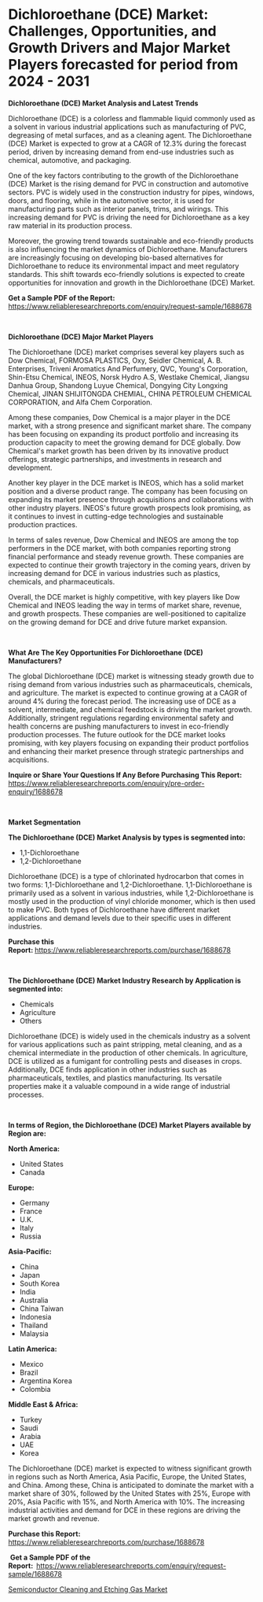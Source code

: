 <p><h1>Dichloroethane (DCE) Market: Challenges, Opportunities, and Growth Drivers and Major Market Players forecasted for period from 2024 - 2031</h1></p><p><strong>Dichloroethane (DCE) Market Analysis and Latest Trends</strong></p>
<p><p>Dichloroethane (DCE) is a colorless and flammable liquid commonly used as a solvent in various industrial applications such as manufacturing of PVC, degreasing of metal surfaces, and as a cleaning agent. The Dichloroethane (DCE) Market is expected to grow at a CAGR of 12.3% during the forecast period, driven by increasing demand from end-use industries such as chemical, automotive, and packaging.</p><p>One of the key factors contributing to the growth of the Dichloroethane (DCE) Market is the rising demand for PVC in construction and automotive sectors. PVC is widely used in the construction industry for pipes, windows, doors, and flooring, while in the automotive sector, it is used for manufacturing parts such as interior panels, trims, and wirings. This increasing demand for PVC is driving the need for Dichloroethane as a key raw material in its production process.</p><p>Moreover, the growing trend towards sustainable and eco-friendly products is also influencing the market dynamics of Dichloroethane. Manufacturers are increasingly focusing on developing bio-based alternatives for Dichloroethane to reduce its environmental impact and meet regulatory standards. This shift towards eco-friendly solutions is expected to create opportunities for innovation and growth in the Dichloroethane (DCE) Market.</p></p>
<p><strong>Get a Sample PDF of the Report:&nbsp;</strong> <a href="https://www.reliableresearchreports.com/enquiry/request-sample/1688678">https://www.reliableresearchreports.com/enquiry/request-sample/1688678</a></p>
<p>&nbsp;</p>
<p><strong>Dichloroethane (DCE) Major Market Players</strong></p>
<p><p>The Dichloroethane (DCE) market comprises several key players such as Dow Chemical, FORMOSA PLASTICS, Oxy, Seidler Chemical, A. B. Enterprises, Triveni Aromatics And Perfumery, QVC, Young's Corporation, Shin-Etsu Chemical, INEOS, Norsk Hydro A.S, Westlake Chemical, Jiangsu Danhua Group, Shandong Luyue Chemical, Dongying City Longxing Chemical, JINAN SHIJITONGDA CHEMIAL, CHINA PETROLEUM CHEMICAL CORPORATION, and Alfa Chem Corporation. </p><p>Among these companies, Dow Chemical is a major player in the DCE market, with a strong presence and significant market share. The company has been focusing on expanding its product portfolio and increasing its production capacity to meet the growing demand for DCE globally. Dow Chemical's market growth has been driven by its innovative product offerings, strategic partnerships, and investments in research and development.</p><p>Another key player in the DCE market is INEOS, which has a solid market position and a diverse product range. The company has been focusing on expanding its market presence through acquisitions and collaborations with other industry players. INEOS's future growth prospects look promising, as it continues to invest in cutting-edge technologies and sustainable production practices.</p><p>In terms of sales revenue, Dow Chemical and INEOS are among the top performers in the DCE market, with both companies reporting strong financial performance and steady revenue growth. These companies are expected to continue their growth trajectory in the coming years, driven by increasing demand for DCE in various industries such as plastics, chemicals, and pharmaceuticals.</p><p>Overall, the DCE market is highly competitive, with key players like Dow Chemical and INEOS leading the way in terms of market share, revenue, and growth prospects. These companies are well-positioned to capitalize on the growing demand for DCE and drive future market expansion.</p></p>
<p>&nbsp;</p>
<p><strong>What Are The Key Opportunities For Dichloroethane (DCE) Manufacturers?</strong></p>
<p><p>The global Dichloroethane (DCE) market is witnessing steady growth due to rising demand from various industries such as pharmaceuticals, chemicals, and agriculture. The market is expected to continue growing at a CAGR of around 4% during the forecast period. The increasing use of DCE as a solvent, intermediate, and chemical feedstock is driving the market growth. Additionally, stringent regulations regarding environmental safety and health concerns are pushing manufacturers to invest in eco-friendly production processes. The future outlook for the DCE market looks promising, with key players focusing on expanding their product portfolios and enhancing their market presence through strategic partnerships and acquisitions.</p></p>
<p><strong>Inquire or Share Your Questions If Any Before Purchasing This Report:</strong> <a href="https://www.reliableresearchreports.com/enquiry/pre-order-enquiry/1688678">https://www.reliableresearchreports.com/enquiry/pre-order-enquiry/1688678</a></p>
<p>&nbsp;</p>
<p><strong>Market Segmentation</strong></p>
<p><strong>The Dichloroethane (DCE) Market Analysis by types is segmented into:</strong></p>
<p><ul><li>1,1-Dichloroethane</li><li>1,2-Dichloroethane</li></ul></p>
<p><p>Dichloroethane (DCE) is a type of chlorinated hydrocarbon that comes in two forms: 1,1-Dichloroethane and 1,2-Dichloroethane. 1,1-Dichloroethane is primarily used as a solvent in various industries, while 1,2-Dichloroethane is mostly used in the production of vinyl chloride monomer, which is then used to make PVC. Both types of Dichloroethane have different market applications and demand levels due to their specific uses in different industries.</p></p>
<p><strong>Purchase this Report:&nbsp;</strong><a href="https://www.reliableresearchreports.com/purchase/1688678">https://www.reliableresearchreports.com/purchase/1688678</a></p>
<p>&nbsp;</p>
<p><strong>The Dichloroethane (DCE) Market Industry Research by Application is segmented into:</strong></p>
<p><ul><li>Chemicals</li><li>Agriculture</li><li>Others</li></ul></p>
<p><p>Dichloroethane (DCE) is widely used in the chemicals industry as a solvent for various applications such as paint stripping, metal cleaning, and as a chemical intermediate in the production of other chemicals. In agriculture, DCE is utilized as a fumigant for controlling pests and diseases in crops. Additionally, DCE finds application in other industries such as pharmaceuticals, textiles, and plastics manufacturing. Its versatile properties make it a valuable compound in a wide range of industrial processes.</p></p>
<p>&nbsp;</p>
<p><strong>In terms of Region, the Dichloroethane (DCE) Market Players available by Region are:</strong></p>
<p>
    <p> <strong> North America: </strong>
        <ul>
            <li>United States</li>
            <li>Canada</li>
        </ul>
        </p> 
    <p> <strong> Europe: </strong>
        <ul>
            <li>Germany</li>
            <li>France</li>
            <li>U.K.</li>
            <li>Italy</li>
            <li>Russia</li>
        </ul>
        </p> 
    <p> <strong> Asia-Pacific: </strong>
        <ul>
            <li>China</li>
            <li>Japan</li>
            <li>South Korea</li>
            <li>India</li>
            <li>Australia</li>
            <li>China Taiwan</li>
            <li>Indonesia</li>
            <li>Thailand</li>
            <li>Malaysia</li>
        </ul>
        </p> 
    <p> <strong> Latin America: </strong>
        <ul>
            <li>Mexico</li>
            <li>Brazil</li>
            <li>Argentina Korea</li>
            <li>Colombia</li>
        </ul>
        </p> 
    <p> <strong> Middle East & Africa: </strong>
        <ul>
            <li>Turkey</li>
            <li>Saudi</li>
            <li>Arabia</li>
            <li>UAE</li>
            <li>Korea</li>
        </ul>
    </p>
    </p>
<p><p>The Dichloroethane (DCE) market is expected to witness significant growth in regions such as North America, Asia Pacific, Europe, the United States, and China. Among these, China is anticipated to dominate the market with a market share of 30%, followed by the United States with 25%, Europe with 20%, Asia Pacific with 15%, and North America with 10%. The increasing industrial activities and demand for DCE in these regions are driving the market growth and revenue.</p></p>
<p><strong>Purchase this Report: </strong><a href="https://www.reliableresearchreports.com/purchase/1688678">https://www.reliableresearchreports.com/purchase/1688678</a></p>
<p>&nbsp;<strong>Get a Sample PDF of the Report:&nbsp;&nbsp;</strong><a href="https://www.reliableresearchreports.com/enquiry/request-sample/1688678">https://www.reliableresearchreports.com/enquiry/request-sample/1688678</a></p>
<p><strong></strong></p>
<p><p><a href="https://github.com/edytherolanlouisejk1miz0wig/Market-Research-Report-List-1/blob/main/semiconductor-cleaning-and-etching-gas-market.md">Semiconductor Cleaning and Etching Gas Market</a></p></p>
